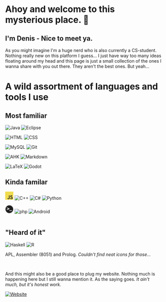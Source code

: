 # Ahoy and welcome to this mysterious place. 👋

## I'm Denis - Nice to meet ya. 

As you might imagine I'm a huge nerd who is also currently a CS-student. Nothing really new on this platform I guess...
I just have way too many ideas floating around my head and this page is just a small collection of the ones I wanna share with you out there. 
They aren't the best ones. But yeah...

# A wild assortment of languages and tools I use


## Most familiar

<p>
  <img alt="Java" width="26px" src="https://upload.wikimedia.org/wikipedia/en/thumb/3/30/Java_programming_language_logo.svg/234px-Java_programming_language_logo.svg.png" />
  <!-- By Source (WP:NFCC#4), Fair use, https://en.wikipedia.org/w/index.php?curid=51298819 -->
  <img alt="Eclipse" height="38px" src="https://upload.wikimedia.org/wikipedia/commons/thumb/d/d0/Eclipse-Luna-Logo.svg/1024px-Eclipse-Luna-Logo.svg.png" />
  <!-- By Eclipse Foundation - http://www.eclipse.org/artwork/, Public Domain, https://commons.wikimedia.org/w/index.php?curid=73373554 -->
</p>

<p>
  <img alt="HTML" height="48px" src="https://upload.wikimedia.org/wikipedia/commons/thumb/6/61/HTML5_logo_and_wordmark.svg/1024px-HTML5_logo_and_wordmark.svg.png" />
  <!-- By W3C, CC BY 3.0, https://commons.wikimedia.org/w/index.php?curid=12736763 -->

  <img alt="CSS" height="48px" src="https://upload.wikimedia.org/wikipedia/commons/thumb/d/d5/CSS3_logo_and_wordmark.svg/800px-CSS3_logo_and_wordmark.svg.png" />
  <!-- By Rudloff - File:CSS3_and_HTML5_badges.svg, CC BY 3.0, https://commons.wikimedia.org/w/index.php?curid=49121103 -->
</p>
<p>
  <img alt="MySQL" height="52px" src="https://upload.wikimedia.org/wikipedia/en/thumb/d/dd/MySQL_logo.svg/1024px-MySQL_logo.svg.png" />
  <!-- By Source, Fair use, https://en.wikipedia.org/w/index.php?curid=67634535 -->
  <img alt="Git" height="36px" src="https://upload.wikimedia.org/wikipedia/commons/thumb/e/e0/Git-logo.svg/1024px-Git-logo.svg.png" />
  <!-- By Jason Long - http://git-scm.com/downloads/logos, CC BY 3.0, https://commons.wikimedia.org/w/index.php?curid=19329352 -->
</p>
<p>
  <img alt="AHK" height="52px" src="https://upload.wikimedia.org/wikipedia/commons/3/36/AutoHotkey_logo.png" />
  <!-- By Chris Mallett - autohotkey.com (Direct link), GPL, https://commons.wikimedia.org/w/index.php?curid=7819328 -->

  <img alt="Markdown" height="52px" src="https://upload.wikimedia.org/wikipedia/commons/thumb/4/48/Markdown-mark.svg/1024px-Markdown-mark.svg.png" />
  <!-- By Dustin Curtis - https://github.com/dcurtis/markdown-mark/tree/master/svg, CC0, https://commons.wikimedia.org/w/index.php?curid=31095459 -->
</p>
<p>
  <img alt="LaTeX" height="52px" src="https://upload.wikimedia.org/wikipedia/commons/thumb/4/45/LaTeX_project_logo_bird.svg/1024px-LaTeX_project_logo_bird.svg.png" />
  <!-- By Jonas Jacek jonas.me, CC BY 4.0, https://commons.wikimedia.org/w/index.php?curid=89012582 -->
  <img alt="Godot" height="52px" src="https://upload.wikimedia.org/wikipedia/commons/thumb/5/5a/Godot_logo.svg/1024px-Godot_logo.svg.png" />
  <!-- By Andrea Calabró - logo.svg (originally godot_logo.svg) in Godot Engine at GitHub, CC BY 3.0, https://commons.wikimedia.org/w/index.php?curid=40939493 -->
</p>


## Kinda familar

<p>
  <img alt="JavaScript" width="26px" src="https://raw.githubusercontent.com/github/explore/80688e429a7d4ef2fca1e82350fe8e3517d3494d/topics/javascript/javascript.png" />
  <img alt="C++" width="26px" src="https://upload.wikimedia.org/wikipedia/commons/thumb/1/18/ISO_C%2B%2B_Logo.svg/800px-ISO_C%2B%2B_Logo.svg.png" />
  <!-- By Jeremy Kratz - https://github.com/isocpp/logos, Public Domain, https://commons.wikimedia.org/w/index.php?curid=62851110 -->
  <img alt="C#" width="26px" src="https://upload.wikimedia.org/wikipedia/commons/thumb/0/0d/C_Sharp_wordmark.svg/1024px-C_Sharp_wordmark.svg.png" />
  <!-- By Jason Groce - https://github.com/dotnet/docs/blob/cb475ed45f881e9462e34764480d3b0ebce85e91/docs/images/hub/csharp.svg, Public Domain, https://commons.wikimedia.org/w/index.php?curid=21111649 -->
  <img alt="Python" height="26px" src="https://upload.wikimedia.org/wikipedia/commons/thumb/f/f8/Python_logo_and_wordmark.svg/1024px-Python_logo_and_wordmark.svg.png" />
  <!-- By ™/®Python Software Foundation - http://www.python.org/community/logos/, GPL, https://commons.wikimedia.org/w/index.php?curid=34991637 -->
</p>

<p>
  <img alt="Terminal" width="26px" src="https://raw.githubusercontent.com/github/explore/80688e429a7d4ef2fca1e82350fe8e3517d3494d/topics/terminal/terminal.png" />
  <img alt="php" height="26px" src="https://upload.wikimedia.org/wikipedia/commons/thumb/2/27/PHP-logo.svg/1024px-PHP-logo.svg.png" />
  <!-- By Colin Viebrock - http://php.net/logos, CC BY-SA 4.0, https://commons.wikimedia.org/w/index.php?curid=9632398 -->
  <img alt="Android" height="26px" src="https://upload.wikimedia.org/wikipedia/commons/thumb/3/31/Android_robot_head.svg/1024px-Android_robot_head.svg.png" /><br/><br/>
  <!-- By Original: GoogleVectorization: Fishbulb - Powered by PogoBox - https://logos.fandom.com/wiki/File:Android2019_robot.svg, CC BY 3.0, https://commons.wikimedia.org/w/index.php?curid=82028561 -->
</p>

## "Heard of it"

<p>
<img alt="Haskell" height="26px" src="https://upload.wikimedia.org/wikipedia/en/thumb/4/4d/Logo_of_the_Haskell_programming_language.svg/1024px-Logo_of_the_Haskell_programming_language.svg.png" />
<!-- By Source (WP:NFCC#4), Fair use, https://en.wikipedia.org/w/index.php?curid=64796495 -->
<img alt="R" height="26px" src="https://upload.wikimedia.org/wikipedia/commons/thumb/1/1b/R_logo.svg/1024px-R_logo.svg.png" />
<!-- By Hadley Wickham and others at RStudio - https://www.r-project.org/logo/, CC BY-SA 4.0, https://commons.wikimedia.org/w/index.php?curid=35599651 -->
</p>

APL, Assembler (8051) and Prolog. *Couldn't find neat icons for those...*

<br/>

And this might also be a good place to plug my website. Nothing much is happening here but I still wanna mention it. 
As the saying goes. *It ain't much, but it's honest work.*

<a href="https://denisthiessen.de/">
  <img  alt="Website" height="52px" src="https://img-premium.flaticon.com/png/512/1006/1006771.png?token=exp=1621283127~hmac=22e421d54d4bbac65f784851ff11cc08" />
</a>

<!-- Icon made by Freepik from www.flaticon.com -->
